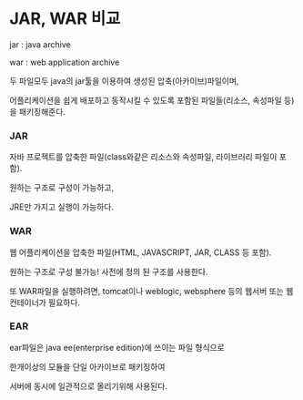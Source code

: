 # JAR, WAR 비교

jar : java archive

war : web application archive

두 파일모두 java의 jar툴을 이용하여 생성된 압축(아카이브)파일이며,

어플리케이션을 쉽게 배포하고 동작시킬 수 있도록 포함된 파일들(리소스, 속성파일 등)을 패키징해준다.

### JAR

자바 프로젝트를 압축한 파일(class와같은 리소스와 속성파일, 라이브러리 파일이 포함).

원하는 구조로 구성이 가능하고,

JRE만 가지고 실행이 가능하다.

### WAR

웹 어플리케이션을 압축한 파일(HTML, JAVASCRIPT, JAR, CLASS 등 포함).

원하는 구조로 구성 불가능! 사전에 정의 된 구조를 사용한다.

또 WAR파일을 실행하려면, tomcat이나 weblogic, websphere 등의 웹서버 또는 웹컨테이너가 필요하다.

### EAR

ear파일은 java ee(enterprise edition)에 쓰이는 파일 형식으로

한개이상의 모듈을 단일 아카이브로 패키징하여

서버에 동시에 일관적으로 올리기위해 사용된다.


